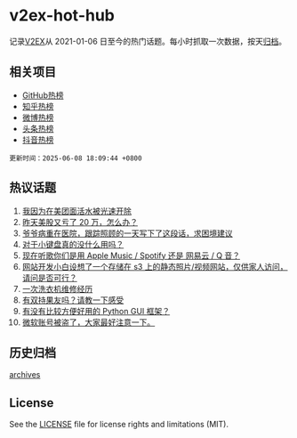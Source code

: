 # v2ex-hot-hub

 记录[V2EX](https://www.v2ex.com/)从 2021-01-06 日至今的热门话题。每小时抓取一次数据，按天[归档](archives)。
 
 ## 相关项目

- [GitHub热榜](https://github.com/snaildev/github-hot-hub)
- [知乎热榜](https://github.com/snaildev/zhihu-hot-hub)
- [微博热榜](https://github.com/snaildev/weibo-hot-hub)
- [头条热榜](https://github.com/snaildev/toutiao-hot-hub)
- [抖音热榜](https://github.com/snaildev/douyin-hot-hub)


 `更新时间：2025-06-08 18:09:44 +0800`

## 热议话题

1. [我因为在美团面活水被光速开除](https://www.v2ex.com/t/1137075)
1. [昨天美股又亏了 20 万，怎么办？](https://www.v2ex.com/t/1137102)
1. [爷爷病重在医院，跟踪照顾的一天写下了这段话，求困境建议](https://www.v2ex.com/t/1137105)
1. [对于小键盘真的没什么用吗？](https://www.v2ex.com/t/1137109)
1. [现在听歌你们是用 Apple Music / Spotify 还是 网易云 / Q 音？](https://www.v2ex.com/t/1137063)
1. [网站开发小白设想了一个存储在 s3 上的静态照片/视频网站，仅供家人访问，请问是否可行？](https://www.v2ex.com/t/1137115)
1. [一次洗衣机维修经历](https://www.v2ex.com/t/1137147)
1. [有双持果友吗？请教一下感受](https://www.v2ex.com/t/1137157)
1. [有没有比较方便好用的 Python GUI 框架？](https://www.v2ex.com/t/1137123)
1. [微软账号被盗了，大家最好注意一下。](https://www.v2ex.com/t/1137114)

## 历史归档

[archives](archives)

## License

See the [LICENSE](LICENSE) file for license rights and limitations (MIT).

